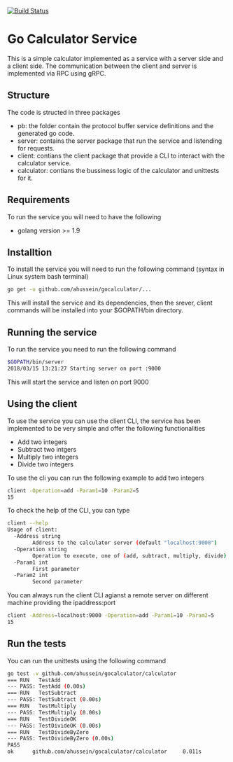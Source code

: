 [![Build Status](https://travis-ci.org/ahussein/gocalculator.png)](https://travis-ci.org/ahussein/gocalculator)

# Go Calculator Service
This is a simple calculator implemented as a service with a server side and a client side. The communication between the client and server is implemented via RPC using gRPC.

## Structure
The code is structed in three packages
- pb: the folder contain the protocol buffer service definitions and the generated go code.
- server: contains the server package that run the service and listending for requests.
- client: contians the client package that provide a CLI to interact with the calculator service.
- calculator: contians the bussiness logic of the calculator and unittests for it.

## Requirements
To run the service you will need to have the following
- golang version >= 1.9

## Installtion
To install the service you will need to run the following command (syntax in Linux system bash terminal)
```bash
go get -u github.com/ahussein/gocalculator/...
```
This will install the service and its dependencies, then the srever, client commands will be installed into your $GOPATH/bin directory.

## Running the service
To run the service you need to run the following command
```bash
$GOPATH/bin/server 
2018/03/15 13:21:27 Starting server on port :9000
```
This will start the service and listen on port 9000

## Using the client
To use the service you can use the client CLI, the service has been implemented to be very simple and offer the following functionalities
- Add two integers
- Subtract two intgers
- Multiply two integers
- Divide two integers

To use the cli you can run the following example to add two integers
```bash
client -Operation=add -Param1=10 -Param2=5
15
```
To check the help of the CLI, you can type
```bash
client --help
Usage of client:
  -Address string
        Address to the calculator server (default "localhost:9000")
  -Operation string
        Operation to execute, one of (add, subtract, multiply, divide)
  -Param1 int
        First parameter
  -Param2 int
        Second parameter
```
You can always run the client CLI agianst a remote server on different machine providing the ipaddress:port
```bash
client -Address=localhost:9000 -Operation=add -Param1=10 -Param2=5
15
```

## Run the tests
You can run the unittests using the following command
```bash
go test -v github.com/ahussein/gocalculator/calculator
=== RUN   TestAdd
--- PASS: TestAdd (0.00s)
=== RUN   TestSubtract
--- PASS: TestSubtract (0.00s)
=== RUN   TestMultiply
--- PASS: TestMultiply (0.00s)
=== RUN   TestDivideOK
--- PASS: TestDivideOK (0.00s)
=== RUN   TestDivideByZero
--- PASS: TestDivideByZero (0.00s)
PASS
ok      github.com/ahussein/gocalculator/calculator     0.011s
```
